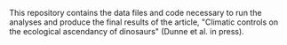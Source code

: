 This repository contains the data files and code necessary to run the analyses and produce the final results of the article, "Climatic controls on the ecological ascendancy of dinosaurs" (Dunne et al. in press).
